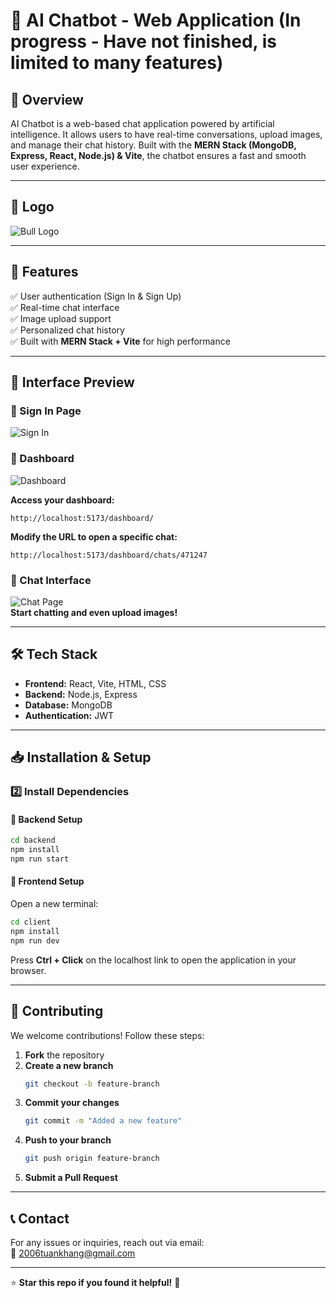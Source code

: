 # 🧠 AI Chatbot - Web Application (In progress - Have not finished, is limited to many features) 

## 🚀 Overview  
AI Chatbot is a web-based chat application powered by artificial intelligence. It allows users to have real-time conversations, upload images, and manage their chat history. Built with the **MERN Stack (MongoDB, Express, React, Node.js) & Vite**, the chatbot ensures a fast and smooth user experience.  

---

## 🎨 Logo  
![Bull Logo](https://github.com/user-attachments/assets/13b4943c-04a5-45ee-b30e-99a2afc49e50)  

---

## 🌟 Features  
✅ User authentication (Sign In & Sign Up)  
✅ Real-time chat interface  
✅ Image upload support  
✅ Personalized chat history  
✅ Built with **MERN Stack + Vite** for high performance  

---

## 📸 Interface Preview  

### 🔹 Sign In Page  
![Sign In](https://github.com/user-attachments/assets/017a3736-1047-4044-8c90-7a3bef9427d5)  

### 🔹 Dashboard  
![Dashboard](https://github.com/user-attachments/assets/ab1c66a7-f02e-4e64-915a-6ef06174b9a5)  

**Access your dashboard:**  
```
http://localhost:5173/dashboard/
```
**Modify the URL to open a specific chat:**  
```
http://localhost:5173/dashboard/chats/471247
```

### 🔹 Chat Interface  
![Chat Page](https://github.com/user-attachments/assets/2f38c767-5582-4ab2-ad62-568b6615819b)  
**Start chatting and even upload images!**  

---

## 🛠️ Tech Stack  
- **Frontend:** React, Vite, HTML, CSS  
- **Backend:** Node.js, Express  
- **Database:** MongoDB  
- **Authentication:** JWT  

---

## 📥 Installation & Setup  

### 2️⃣ Install Dependencies  

#### 🔹 Backend Setup  
```bash
cd backend
npm install
npm run start
```

#### 🔹 Frontend Setup  
Open a new terminal:  
```bash
cd client
npm install
npm run dev
```
Press **Ctrl + Click** on the localhost link to open the application in your browser.  

---

## 🎯 Contributing  
We welcome contributions! Follow these steps:  

1. **Fork** the repository  
2. **Create a new branch**  
   ```bash
   git checkout -b feature-branch
   ```
3. **Commit your changes**  
   ```bash
   git commit -m "Added a new feature"
   ```
4. **Push to your branch**  
   ```bash
   git push origin feature-branch
   ```
5. **Submit a Pull Request**  

---

## 📞 Contact  
For any issues or inquiries, reach out via email:  
📧 2006tuankhang@gmail.com

---

⭐ **Star this repo if you found it helpful!** 🚀  


